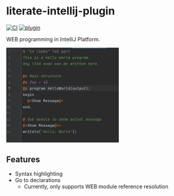 # literate-intellij-plugin

[![CI](https://github.com/ocadaruma/literate-intellij-plugin/actions/workflows/ci.yml/badge.svg)](https://github.com/ocadaruma/literate-intellij-plugin/actions/workflows/ci.yml)
[![plugin](https://img.shields.io/jetbrains/plugin/v/19130-literate)](https://plugins.jetbrains.com/plugin/19130-literate)

WEB programming in IntelliJ Platform.

<img src="./images/screenshot.png" alt="screen shot" width="300"/>

## Features

- Syntax highlighting
- Go to declarations
  * Currently, only supports WEB module reference resolution
